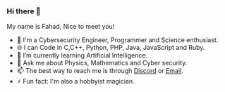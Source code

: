 


### Hi there 👋
My name is Fahad, Nice to meet you!
- 🔭 I'm a Cybersecurity Engineer, Programmer and Science enthusiast.
- 🌐 I can Code in C,C++, Python, PHP, Java, JavaScript and Ruby.
- 🌱 I’m currently learning Artificial Intelligence.
- 💬 Ask me about Physics, Mathematics and Cyber security.
- 📫 The best way to reach me is through [Discord](https://discordapp.com/invite/8snh7nx) or [Email](mailto://quantumcore@protonmail.com).
- ⚡ Fun fact: I'm also a hobbyist magician.
